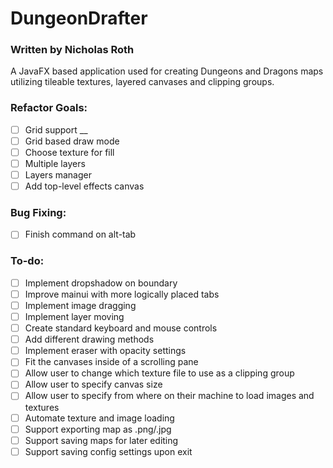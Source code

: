 # DungeonDrafter
### Written by Nicholas Roth

A JavaFX based application used for creating Dungeons and Dragons maps utilizing tileable textures, layered canvases and clipping groups.

### Refactor Goals:
- [ ] Grid support  __
- [ ] Grid based draw mode  
- [ ] Choose texture for fill  
- [ ] Multiple layers  
- [ ] Layers manager  
- [ ] Add top-level effects canvas  

### Bug Fixing:
- [ ] Finish command on alt-tab  


### To-do:
- [ ] Implement dropshadow on boundary  
- [ ] Improve mainui with more logically placed tabs  
- [ ] Implement image dragging  
- [ ] Implement layer moving  
- [ ] Create standard keyboard and mouse controls  
- [ ] Add different drawing methods  
- [ ] Implement eraser with opacity settings  
- [ ] Fit the canvases inside of a scrolling pane  
- [ ] Allow user to change which texture file to use as a clipping group  
- [ ] Allow user to specify canvas size  
- [ ] Allow user to specify from where on their machine to load images and textures  
- [ ] Automate texture and image loading  
- [ ] Support exporting map as .png/.jpg  
- [ ] Support saving maps for later editing  
- [ ] Support saving config settings upon exit  
